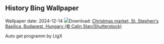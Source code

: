 ## History Bing Wallpaper
Wallpaper date: 2024-12-14
![](https://www.bing.com/th?id=OHR.ChristmasBudapest_EN-CA2975655898_UHD.jpg&w=1000)Download: [Christmas market, St. Stephen's Basilica, Budapest, Hungary (© Calin Stan/Shutterstock)](https://www.bing.com/th?id=OHR.ChristmasBudapest_EN-CA2975655898_UHD.jpg)

Auto get programm by LtgX
